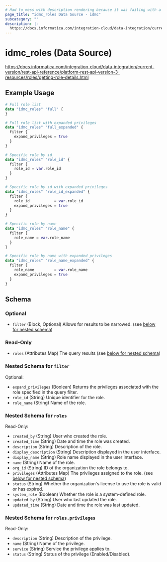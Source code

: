 ```yaml
---
# Had to mess with description rendering because it was failing with a weird error.
page_title: "idmc_roles Data Source - idmc"
subcategory: ""
description: |-
  https://docs.informatica.com/integration-cloud/data-integration/current-version/rest-api-reference/platform-rest-api-version-3-resources/roles/getting-role-details.html
---
```


# idmc_roles (Data Source)

https://docs.informatica.com/integration-cloud/data-integration/current-version/rest-api-reference/platform-rest-api-version-3-resources/roles/getting-role-details.html

## Example Usage

```terraform
# Full role list
data "idmc_roles" "full" {
}

# Full role list with expanded privileges
data "idmc_roles" "full_expanded" {
  filter {
    expand_privileges = true
  }
}

# Specific role by id
data "idmc_roles" "role_id" {
  filter {
    role_id = var.role_id
  }
}

# Specific role by id with expanded privileges
data "idmc_roles" "role_id_expanded" {
  filter {
    role_id           = var.role_id
    expand_privileges = true
  }
}

# Specific role by name
data "idmc_roles" "role_name" {
  filter {
    role_name = var.role_name
  }
}

# Specific role by name with expanded privileges
data "idmc_roles" "role_name_expanded" {
  filter {
    role_name         = var.role_name
    expand_privileges = true
  }
}
```

<!-- schema generated by tfplugindocs -->
## Schema

### Optional

- `filter` (Block, Optional) Allows for results to be narrowed. (see [below for nested schema](#nestedblock--filter))

### Read-Only

- `roles` (Attributes Map) The query results (see [below for nested schema](#nestedatt--roles))

<a id="nestedblock--filter"></a>
### Nested Schema for `filter`

Optional:

- `expand_privileges` (Boolean) Returns the privileges associated with the role specified in the query filter.
- `role_id` (String) Unique identifier for the role.
- `role_name` (String) Name of the role.


<a id="nestedatt--roles"></a>
### Nested Schema for `roles`

Read-Only:

- `created_by` (String) User who created the role.
- `created_time` (String) Date and time the role was created.
- `description` (String) Description of the role.
- `display_description` (String) Description displayed in the user interface.
- `display_name` (String) Role name displayed in the user interface.
- `name` (String) Name of the role.
- `org_id` (String) ID of the organization the role belongs to.
- `privileges` (Attributes Map) The privileges assigned to the role. (see [below for nested schema](#nestedatt--roles--privileges))
- `status` (String) Whether the organization's license to use the role is valid or has expired.
- `system_role` (Boolean) Whether the role is a system-defined role.
- `updated_by` (String) User who last updated the role.
- `updated_time` (String) Date and time the role was last updated.

<a id="nestedatt--roles--privileges"></a>
### Nested Schema for `roles.privileges`

Read-Only:

- `description` (String) Description of the privilege.
- `name` (String) Name of the privilege.
- `service` (String) Service the privilege applies to.
- `status` (String) Status of the privilege (Enabled/Disabled).
